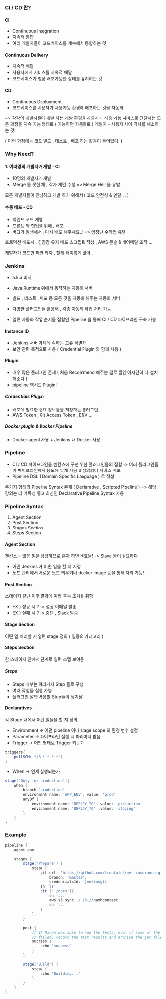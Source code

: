 

### CI / CD 란?

#### CI 
- Continuous Integration
- 지속적 통합
- 여러 개발자들이 코드베이스를 계속해서 통합하는 것
#### Continuous Delivery
- 지속적 배달
- 사용자에게 서비스를 지속적 배달
- 코드베이스가 항상 배포가능한 상태를 유지하는 것
#### CD
- Continuous Deployment
- 코드베이스를 사용자가 사용가능 환경에 배포하는 것을 자동화

=> 각각의 개발자들이 개발 하는 개발 환경을 사용자가 사용 가능 서비스로 전달하는 
모든 과정을 지속 가능 형태로 ( 가능하면 자동화로 ) 개발자 - 사용자 사이 격차를 해소하는 것!

( 이런 과정에는 코드 빌드 , 테스트 , 배포 하는 활동이 들어있다. )

### Why Need?

#### 1. 여러명의 개발자가 개발 - CI

- 10명의 개발자가 개발
- Merge 를 못한 채 , 각자 개인 수행
=> Merge Hell 을 유발

모든 개발자들이 안심하고 개발 하기 위해서 ( 코드 안전성 & 멘탈 ... )

#### 수동 배포 - CD

- 백엔드 코드 개발
- 프론트 와 협업을 위해 , 배포
- 버그가 발생해서 , 다시 배포 해주세요..!
=> 엄청난 수작업 유발

프로덕션 배포시 , 긴장감 유지
배포 스크립트 작성 , AWS 콘솔 & 베어메탈 조작 ...

개발자가 코드만 짜면 되지 , 할게 왜이렇게 많아..

### Jenkins

- a.k.a 비서
- Java Runtime 위에서 동작하는 자동화 서버
- 빌드 , 테스트 , 배포 등 모든 것을 자동화 해주는 자동화 서버

- 다양한 플러그인들 활용해 , 각종 자동화 작업 처리 가능
- 일련 자동화 작업 순서들 집합인 Pipeline 을 통해 CI / CD 파이프라인 구축 가능
#### Instance ID

- Jenkins 서버 자체에 속하는 고유 식별자
- 보안 관련 목적으로 사용 ( Credential Plugin 와 함께 사용 )

#### Plugin

- 매우 많은 플러그인 존재
	( 처음 Recommend 해주는 걸로 깔면 어지간히 다 설치해준다 )
- pipeline 역시도 Plugin!
##### Credentials Plugin

- 배포에 필요한 중요 정보들을 저장하는 플러그인
- AWS Token , Git Access Token , ENV ...

##### Docker plugin & Docker Pipeline

- Docker agent 사용 + Jenkins 내 Docker 사용

### Pipeline

- CI / CD 파이프라인을 젠킨스에 구현 위한 플러그인들의 집합
	-> 여러 플러그인들이 파이프라인에서 용도에 맞게 사용 & 정의되어 서비스 배포
- Pipeline DSL ( Domain Specific Language ) 로 작성	

두가지 형태의 Pipeline Syntax 존재 ( Declarative , Scripted Pipeline )
=> 해당 강의는 더 가독성 좋고 최신인 Declarative Pipeline Syntax 사용

### Pipeline Syntax

1. Agent Section
2. Post Section
3. Stages Section
4. Steps Section

#### Agent Section

젠킨스는 많은 일을 담당하므로 혼자 하면 비효율!
-> Slave 들이 필요하다

- 어떤 Jenkins 가 어떤 일을 할 지 지정
- 노드 관리에서 새로운 노드 띄우거나 docker image 등을 통해 처리 가능!

#### Post Section

스테이지 끝난 이후 결과에 따라 후속 조치를 취함

- EX ) 성공 시 ? -> 성공 이메일 발송
- EX ) 실패 시 ? -> 중단 , Slack 발송

#### Stage Section

어떤 일 처리할 지 일련 stage 정의 ( 일종의 카테고리 )

#### Steps Section

한 스테이지 안에서 단계로 일련 스텝 보여줌

##### Steps

- Steps 내부는 여러가지 Step 들로 구성
- 여러 작업들 실행 가능
- 플러그인 깔면 사용할 Step들이 생겨남

#### Declaratives

각 Stage 내에서 어떤 일들을 할 지 정의

- Environment -> 어떤 pipeline 이나 stage scope 의 환경 변수 설정
- Parameter -> 파이프라인 실행 시 파라미터 받음
- Trigger -> 어떤 형태로 Trigger 되는가
```groovy
triggers{
	pollSCM('*/3 * * * *')
}
```
- When -> 언제 실행되는가
```groovy
stage('Only for production'){
	when {
		branch 'production'
		environment name: 'APP_ENV', value: 'prod'
		anyOf {
			environment name: 'DEPLOY_TO' ,value: 'production'
			environment name: 'DEPLOY_TO' ,value: 'staging'
		}
	}
}
```

### Example

```groovy
pipeline {
    agent any

    stages {
        stage('Prepare') {
            steps {
                git url: 'https://github.com/frontalnh/pet-insurance.git',
                    branch: 'master',
                    credentialsId: 'jenkinsgit'
                sh 'ls'
                dir ('./docs'){
                    sh '...'
                    aws s3 sync ./ s3://namhoontest
                    sh '...'
                }
            }
        }

        post {
            // If Maven was able to run the tests, even if some of the test
            // failed, record the test results and archive the jar file.
            success {
                echo 'success'
            }
        }

        stage('Build') {
            steps {
                echo 'Building...'
            }
        }
    }
}
```